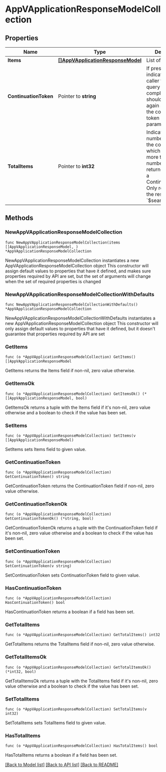 # AppVApplicationResponseModelCollection

## Properties

Name | Type | Description | Notes
------------ | ------------- | ------------- | -------------
**Items** | [**[]AppVApplicationResponseModel**](AppVApplicationResponseModel.md) | List of items. | 
**ContinuationToken** | Pointer to **string** | If present, indicates to the caller that the query was not complete, and they should call the API again specifying the continuation token as a query parameter. | [optional] 
**TotalItems** | Pointer to **int32** | Indicates the total number of items in the collection, which may be more than the number of Items returned, if there is a ContinuationToken.  Only returned in the response to &#x60;$search&#x60; APIs. | [optional] 

## Methods

### NewAppVApplicationResponseModelCollection

`func NewAppVApplicationResponseModelCollection(items []AppVApplicationResponseModel, ) *AppVApplicationResponseModelCollection`

NewAppVApplicationResponseModelCollection instantiates a new AppVApplicationResponseModelCollection object
This constructor will assign default values to properties that have it defined,
and makes sure properties required by API are set, but the set of arguments
will change when the set of required properties is changed

### NewAppVApplicationResponseModelCollectionWithDefaults

`func NewAppVApplicationResponseModelCollectionWithDefaults() *AppVApplicationResponseModelCollection`

NewAppVApplicationResponseModelCollectionWithDefaults instantiates a new AppVApplicationResponseModelCollection object
This constructor will only assign default values to properties that have it defined,
but it doesn't guarantee that properties required by API are set

### GetItems

`func (o *AppVApplicationResponseModelCollection) GetItems() []AppVApplicationResponseModel`

GetItems returns the Items field if non-nil, zero value otherwise.

### GetItemsOk

`func (o *AppVApplicationResponseModelCollection) GetItemsOk() (*[]AppVApplicationResponseModel, bool)`

GetItemsOk returns a tuple with the Items field if it's non-nil, zero value otherwise
and a boolean to check if the value has been set.

### SetItems

`func (o *AppVApplicationResponseModelCollection) SetItems(v []AppVApplicationResponseModel)`

SetItems sets Items field to given value.


### GetContinuationToken

`func (o *AppVApplicationResponseModelCollection) GetContinuationToken() string`

GetContinuationToken returns the ContinuationToken field if non-nil, zero value otherwise.

### GetContinuationTokenOk

`func (o *AppVApplicationResponseModelCollection) GetContinuationTokenOk() (*string, bool)`

GetContinuationTokenOk returns a tuple with the ContinuationToken field if it's non-nil, zero value otherwise
and a boolean to check if the value has been set.

### SetContinuationToken

`func (o *AppVApplicationResponseModelCollection) SetContinuationToken(v string)`

SetContinuationToken sets ContinuationToken field to given value.

### HasContinuationToken

`func (o *AppVApplicationResponseModelCollection) HasContinuationToken() bool`

HasContinuationToken returns a boolean if a field has been set.

### GetTotalItems

`func (o *AppVApplicationResponseModelCollection) GetTotalItems() int32`

GetTotalItems returns the TotalItems field if non-nil, zero value otherwise.

### GetTotalItemsOk

`func (o *AppVApplicationResponseModelCollection) GetTotalItemsOk() (*int32, bool)`

GetTotalItemsOk returns a tuple with the TotalItems field if it's non-nil, zero value otherwise
and a boolean to check if the value has been set.

### SetTotalItems

`func (o *AppVApplicationResponseModelCollection) SetTotalItems(v int32)`

SetTotalItems sets TotalItems field to given value.

### HasTotalItems

`func (o *AppVApplicationResponseModelCollection) HasTotalItems() bool`

HasTotalItems returns a boolean if a field has been set.


[[Back to Model list]](../README.md#documentation-for-models) [[Back to API list]](../README.md#documentation-for-api-endpoints) [[Back to README]](../README.md)


